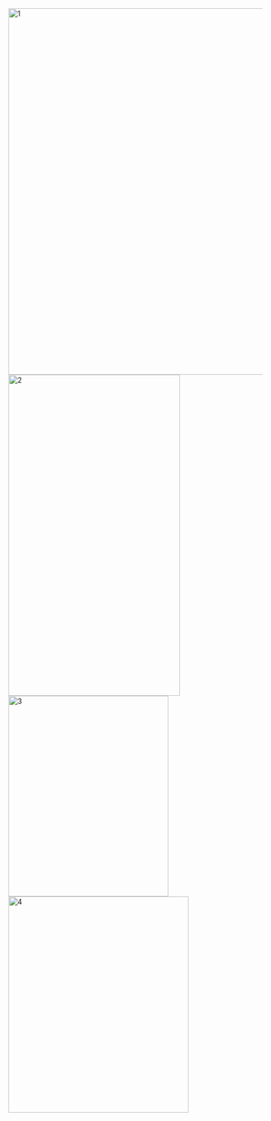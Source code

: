 <img width="1170" height="727" alt="1" src="https://github.com/user-attachments/assets/4226266f-a2a6-4f27-9ba4-c0686858d6f3" />
<img width="340" height="637" alt="2" src="https://github.com/user-attachments/assets/de272858-9dc1-410f-abb3-b2bc45f81c90" />
<img width="317" height="398" alt="3" src="https://github.com/user-attachments/assets/40a90af9-4824-44fb-bee1-8cc0d4e7a8b7" />
<img width="357" height="429" alt="4" src="https://github.com/user-attachments/assets/39447304-75fd-47b9-8016-6bbd538aa12e" />

